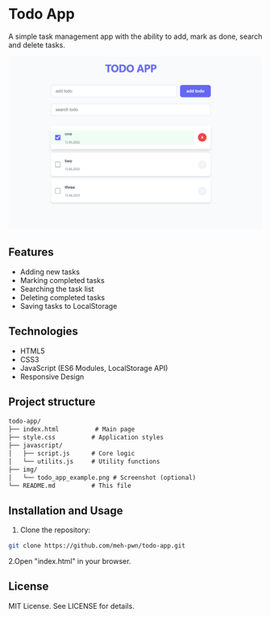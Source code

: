 # Todo App

A simple task management app with the ability to add, mark as done, search and delete tasks.

![Todo App Preview](img/todo_app_example.png)

## Features

- Adding new tasks
- Marking completed tasks
- Searching the task list
- Deleting completed tasks
- Saving tasks to LocalStorage

## Technologies

- HTML5
- CSS3 
- JavaScript (ES6 Modules, LocalStorage API)
- Responsive Design

## Project structure

```plaintext
todo-app/
├── index.html          # Main page
├── style.css          # Application styles
├── javascript/
│   ├── script.js      # Core logic
│   └── utilits.js     # Utility functions
├── img/
│   └── todo_app_example.png # Screenshot (optional)
└── README.md          # This file
```

## Installation and Usage

1.  Clone the repository:
```bash
git clone https://github.com/meh-pwn/todo-app.git
```
2.Open "index.html" in your browser.

## License

MIT License. See LICENSE for details.

